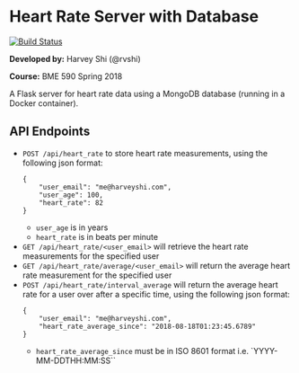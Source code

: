 # Heart Rate Server with Database

[![Build Status](https://travis-ci.org/rvshi/heart_rate_databases_introduction.svg?branch=master)](https://travis-ci.org/rvshi/heart_rate_databases_introduction)

__Developed by:__ Harvey Shi (@rvshi)

__Course:__ BME 590 Spring 2018

A Flask server for heart rate data using a MongoDB database (running in a Docker container).

## API Endpoints
- `POST /api/heart_rate` to store heart rate measurements, using the following json format:
  ```
  {
      "user_email": "me@harveyshi.com",
      "user_age": 100,
      "heart_rate": 82
  }
  ```
    - `user_age` is in years
    - `heart_rate` is in beats per minute
- `GET /api/heart_rate/<user_email>` will retrieve the heart rate measurements for the specified user
- `GET /api/heart_rate/average/<user_email>` will return the average heart rate measurement for the specified user
- `POST /api/heart_rate/interval_average` will return the average heart rate for a user over after a specific time, using the following json format:
  ```
  {
      "user_email": "me@harveyshi.com",
      "heart_rate_average_since": "2018-08-18T01:23:45.6789"
  }
  ```
    - `heart_rate_average_since` must be in ISO 8601 format i.e. `YYYY-MM-DDTHH:MM:SS``